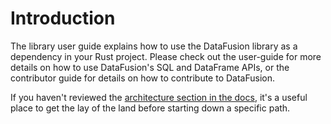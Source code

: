 <!---
  Licensed to the Apache Software Foundation (ASF) under one
  or more contributor license agreements.  See the NOTICE file
  distributed with this work for additional information
  regarding copyright ownership.  The ASF licenses this file
  to you under the Apache License, Version 2.0 (the
  "License"); you may not use this file except in compliance
  with the License.  You may obtain a copy of the License at

    http://www.apache.org/licenses/LICENSE-2.0

  Unless required by applicable law or agreed to in writing,
  software distributed under the License is distributed on an
  "AS IS" BASIS, WITHOUT WARRANTIES OR CONDITIONS OF ANY
  KIND, either express or implied.  See the License for the
  specific language governing permissions and limitations
  under the License.
-->

# Introduction

The library user guide explains how to use the DataFusion library as a dependency in your Rust project. Please check out the user-guide for more details on how to use DataFusion's  SQL and DataFrame APIs, or the contributor guide for details on how to contribute to DataFusion.

If you haven't reviewed the [architecture section in the docs][docs], it's a useful place to get the lay of the land before starting down a specific path.

[docs]: https://docs.rs/datafusion/latest/datafusion/#architecture
